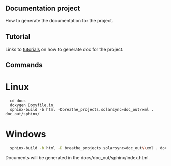 ## Documentation project

How to generate the documentation for the project.

## Tutorial

Links to [tutorials](https://medium.com/@aytackahveci93/documenting-c-code-with-sphinx-d6315b338615) on how to generate doc for the project.

## Commands

# Linux

```\bash
  cd docs
  doxygen Doxyfile.in
  sphinx-build -b html -Dbreathe_projects.solarsync=doc_out/xml . doc_out/sphinx/
```

# Windows

```bash
  sphinx-build -b html -D breathe_projects.solarsync=doc_out\\xml . doc_out\\sphinx
```

Documents will be generated in the docs/doc_out/sphinx/index.html.
